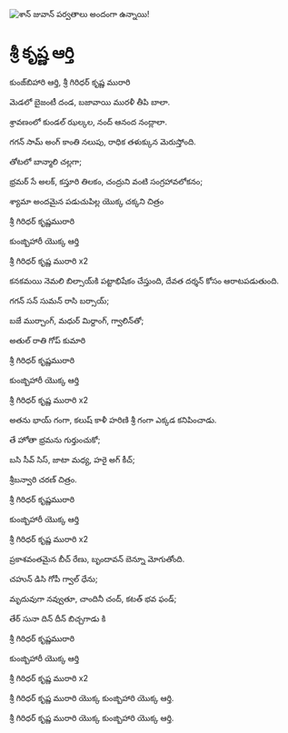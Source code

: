 ![శాన్ జువాన్ పర్వతాలు అందంగా ఉన్నాయి!](lib/images/img.png "శాన్ జువాన్ పర్వతాలు")

# శ్రీ కృష్ణ ఆర్తి

కుంజ్‌బిహారి ఆర్తి, శ్రీ గిరిధర్ కృష్ణ మురారి
 
మెడలో బైజంటీ దండ, బజావాయి మురళీ తీపి బాలా.

శ్రావణంలో కుండల్ ఝల్కల, నంద్ ఆనంద నంద్లాలా.

గగన్ సామ్ అంగ్ కాంతి నలుపు, రాధిక తళుక్కున మెరుస్తోంది.

తోటలో బాన్మాలి చల్లగా;

భ్రమర్ సే అలక్, కస్తూరి తిలకం, చంద్రుని వంటి సంగ్రహావలోకనం;

శ్యామా అందమైన పడుచుపిల్ల యొక్క చక్కని చిత్రం

శ్రీ గిరిధర్ కృష్ణమురారి

కుంజ్బిహారీ యొక్క ఆర్తి

శ్రీ గిరిధర్ కృష్ణ మురారి x2

కనకమయి నెమలి బిల్సాయ్‌కి పట్టాభిషేకం చేస్తుంది, దేవత దర్శన్ కోసం ఆరాటపడుతుంది.

గగన్ సన్ సుమన్ రాసి బర్సాయ్;

బజే ముర్చాంగ్, మధుర్ మిర్దాంగ్, గ్వాలిన్‌తో;

అతుల్ రాతి గోప్ కుమారి

శ్రీ గిరిధర్ కృష్ణమురారి

కుంజ్బిహారీ యొక్క ఆర్తి

శ్రీ గిరిధర్ కృష్ణ మురారి x2

అతను భాయ్ గంగా, కలుష్ కాళీ హరిణి శ్రీ గంగా ఎక్కడ కనిపించాడు.

తే హోతా భ్రమను గుర్తుంచుకో;

బసి సీవ్ సిస్, జాటా మధ్య, హరై అగ్ కీచ్;

శ్రీబన్వారి చరణ్ చిత్రం.

శ్రీ గిరిధర్ కృష్ణమురారి

కుంజ్బిహారీ యొక్క ఆర్తి

శ్రీ గిరిధర్ కృష్ణ మురారి x2

ప్రకాశవంతమైన బీచ్ రేణు, బృందావన్ బెన్నూ మోగుతోంది.

చహున్ డిసి గోపీ గ్వాల్ ధేను;

మృదువుగా నవ్వుతూ, చాందినీ చంద్, కటత్ భవ ఫండ్;

తేర్ సునా దిన్ దీన్ బిచ్చగాడు కి

శ్రీ గిరిధర్ కృష్ణమురారి

కుంజ్బిహారీ యొక్క ఆర్తి

శ్రీ గిరిధర్ కృష్ణ మురారి x2

శ్రీ గిరిధర్ కృష్ణ మురారి యొక్క కుంజ్బిహారి యొక్క ఆర్తి.

శ్రీ గిరిధర్ కృష్ణ మురారి యొక్క కుంజ్బిహారి యొక్క ఆర్తి.